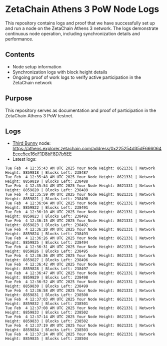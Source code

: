 # ZetaChain Athens 3 PoW Node Logs
This repository contains logs and proof that we have successfully set up and run a node on the ZetaChain Athens 3 network. The logs demonstrate continuous node operation, including synchronization details and performance.

## Contents
- Node setup information
- Synchronization logs with block height details
- Ongoing proof of work logs to verify active participation in the ZetaChain network

## Purpose
This repository serves as documentation and proof of participation in the ZetaChain Athens 3 PoW testnet.

## Logs

- [Third Bunny](https://thirdbunny.xyz/) node: https://athens.explorer.zetachain.com/address/0x225254d35dE666064Eccc5ce16eF1D8bF8D7b5EE
- Latest logs:
```
Tue Feb  4 12:35:43 AM UTC 2025 Your Node Height: 8621331 | Network Height: 8859818 | Blocks Left: 238487
Tue Feb  4 12:35:48 AM UTC 2025 Your Node Height: 8621331 | Network Height: 8859819 | Blocks Left: 238488
Tue Feb  4 12:35:54 AM UTC 2025 Your Node Height: 8621331 | Network Height: 8859820 | Blocks Left: 238489
Tue Feb  4 12:35:59 AM UTC 2025 Your Node Height: 8621331 | Network Height: 8859821 | Blocks Left: 238490
Tue Feb  4 12:36:04 AM UTC 2025 Your Node Height: 8621331 | Network Height: 8859822 | Blocks Left: 238491
Tue Feb  4 12:36:10 AM UTC 2025 Your Node Height: 8621331 | Network Height: 8859823 | Blocks Left: 238492
Tue Feb  4 12:36:15 AM UTC 2025 Your Node Height: 8621331 | Network Height: 8859823 | Blocks Left: 238492
Tue Feb  4 12:36:20 AM UTC 2025 Your Node Height: 8621331 | Network Height: 8859824 | Blocks Left: 238493
Tue Feb  4 12:36:26 AM UTC 2025 Your Node Height: 8621331 | Network Height: 8859825 | Blocks Left: 238494
Tue Feb  4 12:36:31 AM UTC 2025 Your Node Height: 8621331 | Network Height: 8859826 | Blocks Left: 238495
Tue Feb  4 12:36:36 AM UTC 2025 Your Node Height: 8621331 | Network Height: 8859827 | Blocks Left: 238496
Tue Feb  4 12:36:42 AM UTC 2025 Your Node Height: 8621331 | Network Height: 8859828 | Blocks Left: 238497
Tue Feb  4 12:36:47 AM UTC 2025 Your Node Height: 8621331 | Network Height: 8859829 | Blocks Left: 238498
Tue Feb  4 12:36:52 AM UTC 2025 Your Node Height: 8621331 | Network Height: 8859830 | Blocks Left: 238499
Tue Feb  4 12:36:58 AM UTC 2025 Your Node Height: 8621331 | Network Height: 8859831 | Blocks Left: 238500
Tue Feb  4 12:37:03 AM UTC 2025 Your Node Height: 8621331 | Network Height: 8859832 | Blocks Left: 238501
Tue Feb  4 12:37:08 AM UTC 2025 Your Node Height: 8621331 | Network Height: 8859833 | Blocks Left: 238502
Tue Feb  4 12:37:14 AM UTC 2025 Your Node Height: 8621331 | Network Height: 8859833 | Blocks Left: 238502
Tue Feb  4 12:37:19 AM UTC 2025 Your Node Height: 8621331 | Network Height: 8859834 | Blocks Left: 238503
Tue Feb  4 12:37:24 AM UTC 2025 Your Node Height: 8621331 | Network Height: 8859835 | Blocks Left: 238504
```
